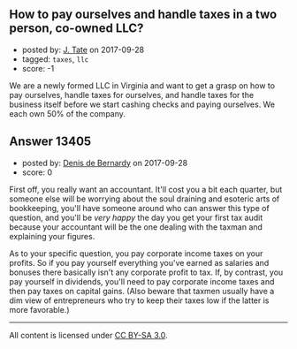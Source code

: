 ## How to pay ourselves and handle taxes in a two person, co-owned LLC?

- posted by: [J. Tate](https://stackexchange.com/users/4847646/j-tate) on 2017-09-28
- tagged: `taxes`, `llc`
- score: -1

We are a newly formed LLC in Virginia and want to get a grasp on how to pay ourselves, handle taxes for ourselves, and handle taxes for the business itself before we start cashing checks and paying ourselves. We each own 50% of the company.


## Answer 13405

- posted by: [Denis de Bernardy](https://stackexchange.com/users/182468/denis-de-bernardy) on 2017-09-28
- score: 0

First off, you really want an accountant. It'll cost you a bit each quarter, but someone else will be worrying about the soul draining and esoteric arts of bookkeeping, you'll have someone around who can answer this type of question, and you'll be _very happy_ the day you get your first tax audit because your accountant will be the one dealing with the taxman and explaining your figures.

As to your specific question, you pay corporate income taxes on your profits. So if you pay yourself everything you've earned as salaries and bonuses there basically isn't any corporate profit to tax. If, by contrast, you pay yourself in dividends, you'll need to pay corporate income taxes and then pay taxes on capital gains. (Also beware that taxmen usually have a dim view of entrepreneurs who try to keep their taxes low if the latter is more favorable.)



---

All content is licensed under [CC BY-SA 3.0](https://creativecommons.org/licenses/by-sa/3.0/).
